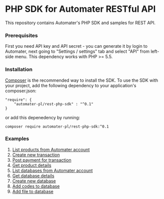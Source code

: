 # PHP SDK for Automater RESTful API
This repository contains Automater's PHP SDK and samples for REST API.
### Prerequisites
First you need API key and API secret - you can generate it by login to Automater, next going to "Settings / settings" tab and select "API" from left-side menu. 
This dependency works with PHP >= 5.5.
### Installation
[Composer](https://getcomposer.org/) is the recommended way to install the SDK. To use the SDK with your project, add the following dependency to your application's composer.json:
```
"require": {
  	"automater-pl/rest-php-sdk" : "^0.1"
}
```
or add this depenedency by running:
```
composer require automater-pl/rest-php-sdk:^0.1
```
### Examples
1. [List products from Automater account](https://github.com/automater-pl/rest-php-sdk/blob/master/examples/ListProducts.php)
2. [Create new transaction](https://github.com/automater-pl/rest-php-sdk/blob/master/examples/NewTransaction.php)
3. [Post payment for transaction](https://github.com/automater-pl/rest-php-sdk/blob/master/examples/PostPayment.php)
4. [Get product details](https://github.com/automater-pl/rest-php-sdk/blob/master/examples/GetProductDetails.php)
5. [List databases from Automater account](https://github.com/automater-pl/rest-php-sdk/blob/master/examples/ListDatabases.php)
6. [Get database details](https://github.com/automater-pl/rest-php-sdk/blob/master/examples/GetDatabase.php)
7. [Create new database](https://github.com/automater-pl/rest-php-sdk/blob/master/examples/CreateDatabase.php)
8. [Add codes to database](https://github.com/automater-pl/rest-php-sdk/blob/master/examples/AddCodes.php)
9. [Add file to database](https://github.com/automater-pl/rest-php-sdk/blob/master/examples/UploadFile.php)